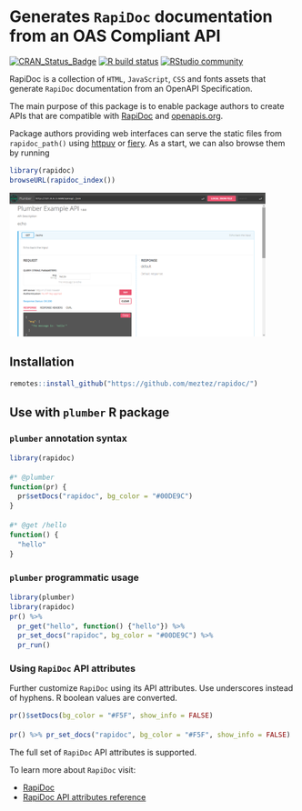 Generates `RapiDoc` documentation from an OAS Compliant API
================

<!-- badges: start -->

[![CRAN\_Status\_Badge](https://www.r-pkg.org/badges/version/rapidoc)](https://cran.r-project.org/package=rapidoc)
[![R build
status](https://github.com/meztez/rapidoc/workflows/R-CMD-check/badge.svg)](https://github.com/meztez/rapidoc/actions)
[![RStudio
community](https://img.shields.io/badge/community-plumber-blue?style=social&logo=rstudio&logoColor=75AADB)](https://community.rstudio.com/tag/plumber)
<!-- badges: end -->

RapiDoc is a collection of `HTML`, `JavaScript`, `CSS` and fonts assets
that generate `RapiDoc` documentation from an OpenAPI Specification.

The main purpose of this package is to enable package authors to create
APIs that are compatible with
[RapiDoc](https://mrin9.github.io/RapiDoc/) and
[openapis.org](https://www.openapis.org/).

Package authors providing web interfaces can serve the static files from
`rapidoc_path()` using [httpuv](https://github.com/rstudio/httpuv) or
[fiery](https://github.com/thomasp85/fiery). As a start, we can also
browse them by running

``` r
library(rapidoc)
browseURL(rapidoc_index())
```

<img src="tools/readme/browse_rapidoc.png" width=450 />

## Installation

``` r
remotes::install_github("https://github.com/meztez/rapidoc/")
```

## Use with `plumber` R package

### `plumber` annotation syntax

``` r
library(rapidoc)

#* @plumber
function(pr) {
  pr$setDocs("rapidoc", bg_color = "#00DE9C")
}

#* @get /hello
function() {
  "hello"
}
```

### `plumber` programmatic usage

``` r
library(plumber)
library(rapidoc)
pr() %>%
  pr_get("hello", function() {"hello"}) %>%
  pr_set_docs("rapidoc", bg_color = "#00DE9C") %>%
  pr_run()
```

### Using `RapiDoc` API attributes

Further customize `RapiDoc` using its API attributes. Use underscores
instead of hyphens. R boolean values are converted.

``` r
pr()$setDocs(bg_color = "#F5F", show_info = FALSE)

pr() %>% pr_set_docs("rapidoc", bg_color = "#F5F", show_info = FALSE)
```

The full set of `RapiDoc` API attributes is supported.

To learn more about `RapiDoc` visit:

-   [RapiDoc](https://mrin9.github.io/RapiDoc/)
-   [RapiDoc API attributes
    reference](https://mrin9.github.io/RapiDoc/api.html)
